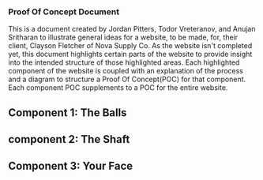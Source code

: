 ### Proof Of Concept Document
This is a document created by Jordan Pitters, Todor Vreteranov, and Anujan Sritharan to illustrate general ideas for a website, to be made, for, their client, Clayson Fletcher of Nova Supply Co. As the website isn't completed yet, this document highlights certain parts of the website to provide insight into the intended structure of those highlighted areas. Each highlighted component of the website is coupled with an explanation of the process and a diagram to structure a Proof Of Concept(POC) for that component. Each component POC supplements to a POC for the entire website.

## Component 1: The Balls

## component 2: The Shaft

## Component 3: Your Face


